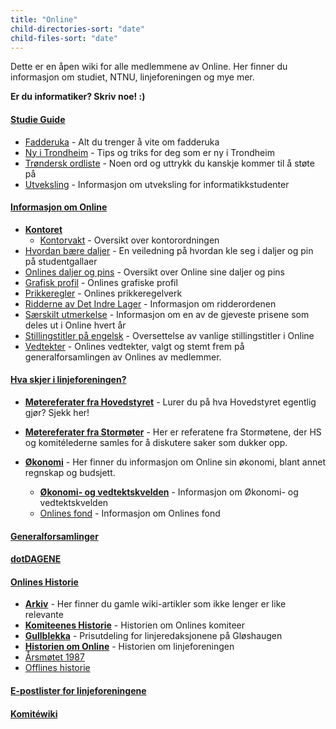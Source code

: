 ```yaml
---
title: "Online"
child-directories-sort: "date"
child-files-sort: "date"
---
```


Dette er en åpen wiki for alle medlemmene av Online. Her finner du informasjon om studiet, NTNU, linjeforeningen og mye mer.

**Er du informatiker? Skriv noe! :)**

#### [Studie Guide](/studie-guide/)

- [Fadderuka](/studie-guide/fadderuka/) - Alt du trenger å vite om fadderuka
- [Ny i Trondheim](/studie-guide/ny-student/) - Tips og triks for deg som er ny i Trondheim
- [Trøndersk ordliste](/info/trivia/trondersk-ordliste/) - Noen ord og uttrykk du kanskje kommer til å støte på
- [Utveksling](/studie-guide/utveksling/) - Informasjon om utveksling for informatikkstudenter

#### [Informasjon om Online](/online-info/)

- [**Kontoret**](/online-info/kontoret/)
  - [Kontorvakt](/online-info/kontoret/kontorvakt/) - Oversikt over kontorordningen
- [Hvordan bære daljer](/online-info/dalje/) - En veiledning på hvordan kle seg i daljer og pin på studentgallaer
- [Onlines daljer og pins](/online-info/daljer/) - Oversikt over Online sine daljer og pins
- [Grafisk profil](/online-info/grafisk-profil/) - Onlines grafiske profil
- [Prikkeregler](/innsikt/prikkeregler/) - Onlines prikkeregelverk
- [Ridderne av Det Indre Lager](/online-info/ridderne/) - Informasjon om ridderordenen
- [Særskilt utmerkelse](/online-info/saerskilt-utmerkelse) - Informasjon om en av de gjeveste prisene som deles ut i Online hvert år
- [Stillingstitler på engelsk](/online-info/stillingstitler-pa-engelsk/) - Oversettelse av vanlige stillingstitler i Online
- [Vedtekter](/innsikt/vedtekter/) - Onlines vedtekter, valgt og stemt frem på generalforsamlingen av Onlines av medlemmer.

#### [Hva skjer i linjeforeningen?](/innsikt/)

- [**Møtereferater fra Hovedstyret**](/innsikt/motereferater-fra-hovedstyret/) - Lurer du på hva Hovedstyret egentlig gjør? Sjekk her!
- [**Møtereferater fra Stormøter**](/innsikt/motereferater-fra-stormoter/) - Her er referatene fra Stormøtene, der HS og komitélederne samles for å diskutere saker som dukker opp.
- [**Økonomi**](/innsikt/okonomi/) - Her finner du informasjon om Online sin økonomi, blant annet regnskap og budsjett.

  - [**Økonomi- og vedtektskvelden**](/innsikt/okonomi/okogved/) - Informasjon om Økonomi- og vedtektskvelden
  - [Onlines fond](/innsikt/okonomi/onlines-fond/) - Informasjon om Onlines fond

#### [Generalforsamlinger](/generalforsamlinger/)

#### [dotDAGENE](/dotdagene/)

#### [Onlines Historie](/historie/)

- [**Arkiv**](/historie/archive/) - Her finner du gamle wiki-artikler som ikke lenger er like relevante
- [**Komiteenes Historie**](/historie/committee-history/) - Historien om Onlines komiteer
- [**Gullblekka**](/historie/gullblekka/) - Prisutdeling for linjeredaksjonene på Gløshaugen
- [**Historien om Online**](/historie/om) - Historien om linjeforeningen
- [Årsmøtet 1987](/historie/arsmotet1987/)
- [Offlines historie](/historie/offlines-historie/)

#### [E-postlister for linjeforeningene](/e-postlister/)

#### [Komitéwiki](https://www.notion.so/Hjem-b22d657f3c8143ee842f8810cafef1cb?source=copy_link)
